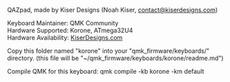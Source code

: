 QAZpad, made by Kiser Designs (Noah Kiser, contact@kiserdesigns.com)

Keyboard Maintainer: QMK Community  
Hardware Supported: Korone, ATmega32U4  
Hardware Availability: [KiserDesigns.com](http://kiserdesigns.com/)

Copy this folder named "korone" into your "qmk_firmware/keyboards/" directory.
(this file will be "~/qmk_firmware/keyboards/korone/readme.md")

Compile QMK for this keyboard:
    qmk compile -kb korone -km default